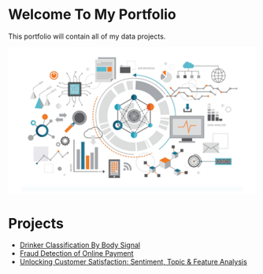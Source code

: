 # Welcome To My Portfolio
This portfolio will contain all of my data projects.

![alt text](image.png)

# Projects 
* [Drinker Classification By Body Signal](https://github.com/prateeppyntk/data-projects/blob/5c1679bee1fb51367c00e44108fc42d9cb9cfae7/Drinker%20Classification%20By%20Body%20Signal/README.md)
* [Fraud Detection of Online Payment](https://github.com/prateeppyntk/data-projects/blob/5c1679bee1fb51367c00e44108fc42d9cb9cfae7/Fraud%20Detection%20of%20Online%20Payment/README.md)
* [Unlocking Customer Satisfaction: Sentiment, Topic & Feature Analysis](https://github.com/prateeppyntk/data-projects/blob/5c1679bee1fb51367c00e44108fc42d9cb9cfae7/Unlocking%20Customer%20Satisfaction%3A%20Sentiment%2C%20Topic%20%26%20Feature%20Analysis/README.md)
